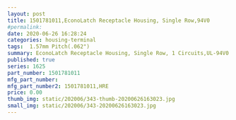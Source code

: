 ```yaml
---
layout: post
title: 1501781011,EconoLatch Receptacle Housing, Single Row,94V0
#permalink: 
date: 2020-06-26 16:28:24
categories: housing-terminal
tags:  1.57mm Pitch(.062")
summary: EconoLatch Receptacle Housing, Single Row, 1 Circuits,UL-94V0
published: true 
series: 1625
part_number: 1501781011
mfg_part_number: 
mfg_part_number2: 1501781011,HRE
price: 0.00
thumb_img: static/202006/343-thumb-20200626163023.jpg
small_img: static/202006/343-20200626163023.jpg
---
```



